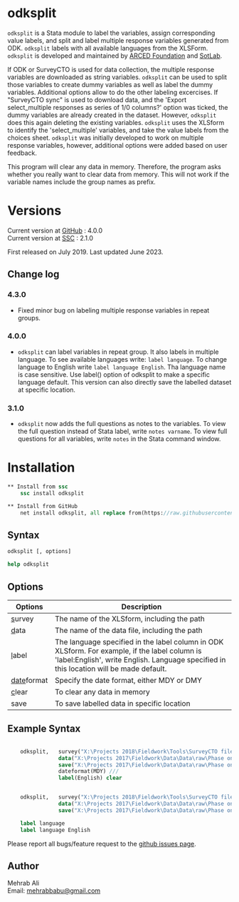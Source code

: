 # odksplit

``odksplit`` is a Stata module to label the variables, assign corresponding value labels, and split and label multiple response variables generated from ODK. ``odksplit`` labels with all available languages from the XLSForm. ``odksplit`` is developed and maintained by [ARCED Foundation](www.arced.foundation) and [SotLab](sotlab.arced.foundation).

If ODK or SurveyCTO is used for data collection, the multiple response variables are downloaded as string variables. ``odksplit`` can be used to split those variables to create dummy variables as well as label the dummy variables. Additional options allow to do the other labeling excercises. If "SurveyCTO sync" is used to download data, and the 'Export select_multiple responses as series of 1/0 columns?' option was ticked, the dummy variables are already created in the dataset. However, ``odksplit`` does this again deleting the existing variables. ``odksplit`` uses the XLSform to identify the 'select_multiple' variables, and take the value labels from the choices sheet. ``odksplit`` was initially developed to work on multiple response variables, however, additional options were added based on user feedback.

This program will clear any data in memory. Therefore, the program asks whether you really want to clear data from memory. This will not work if the variable names include the group names as prefix.


# Versions
Current version at <a href="https://github.com/mehrabali/odksplit#installation" target="_blank">GitHub</a>   : 4.0.0 <br>
Current version at <a href="https://www.stata.com/manuals/rssc.pdf" target="_blank">SSC</a>     : 2.1.0 <br>


First released on July 2019. Last updated June 2023.

## Change log
### 4.3.0
* Fixed minor bug on labeling multiple response variables in repeat groups.


### 4.0.0
* ``odksplit`` can label variables in repeat group. It also labels in multiple language. To see available languages write: ``label language``. To change language to English write ``label language English``. Tha language name is case sensitive. Use label() option of odksplit to make a specific language default. This version can also directly save the labelled dataset at specific location.

### 3.1.0
* ``odksplit`` now adds the full questions as notes to the variables. To view the full question instead of Stata label, write ``notes varname``. To view full questions for all variables, write ``notes`` in the Stata command window.

# Installation

```Stata
** Install from ssc
    ssc install odksplit

** Install from GitHub
    net install odksplit, all replace from(https://raw.githubusercontent.com/ARCED-Foundation/odksplit/master)

```

## Syntax
```stata
odksplit [, options]

help odksplit
```

## Options
| Options      | Description |
| ---        |    ----   |
| <u>s</u>urvey |  The name of the XLSform, including the path | 
| <u>d</u>ata   |  The name of the data file, including the path |
| <u>l</u>abel  |  The language specified in the label column in ODK XLSform. For example, if the label column is 'label:English', write English. Language specified in this location will be made default. |
| <u>date</u>format | Specify the date format, either MDY or DMY |
| <u>c</u>lear | To clear any data in memory |
| save | To save labelled data in specific location |

## Example Syntax
```Stata

    odksplit,   survey("X:\Projects 2018\Fieldwork\Tools\SurveyCTO files\Phase one_v1.xlsx") ///
                data("X:\Projects 2017\Fieldwork\Data\Data\raw\Phase one data.dta") ///
                save("X:\Projects 2017\Fieldwork\Data\Data\raw\Phase one data_labelled.dta") ///
                dateformat(MDY) ///
                label(English) clear


    odksplit,   survey("X:\Projects 2018\Fieldwork\Tools\SurveyCTO files\Phase one_v1.xlsx") ///
                data("X:\Projects 2017\Fieldwork\Data\Data\raw\Phase one data.dta") ///
                save("X:\Projects 2017\Fieldwork\Data\Data\raw\Phase one data_labelled.dta") 

    label language
    label language English

```

Please report all bugs/feature request to the <a href="https://github.com/ARCED-Foundation/odksplit/issues" target="_blank"> github issues page</a>.

## Author
Mehrab Ali <br>
Email: mehrabbabu@gmail.com
